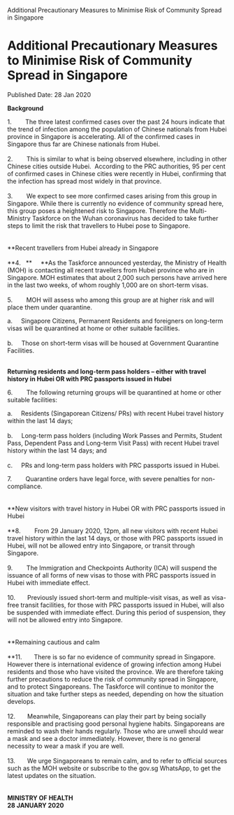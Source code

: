 Additional Precautionary Measures to Minimise Risk of Community Spread
in Singapore

Additional Precautionary Measures to Minimise Risk of Community Spread in Singapore
===================================================================================

Published Date: 28 Jan 2020

**Background**

1\.        The three latest confirmed cases over the past 24 hours
indicate that the trend of infection among the population of Chinese
nationals from Hubei province in Singapore is accelerating. All of the
confirmed cases in Singapore thus far are Chinese nationals from Hubei.\
\
2.        This is similar to what is being observed elsewhere, including
in other Chinese cities outside Hubei.  According to the PRC
authorities, 95 per cent of confirmed cases in Chinese cities were
recently in Hubei, confirming that the infection has spread most widely
in that province.\
\
3.        We expect to see more confirmed cases arising from this group
in Singapore. While there is currently no evidence of community spread
here, this group poses a heightened risk to Singapore. Therefore the
Multi-Ministry Taskforce on the Wuhan coronavirus has decided to take
further steps to limit the risk that travellers to Hubei pose to
Singapore.\
\
\
**Recent travellers from Hubei already in Singapore\
\
**4.   **     **As the Taskforce announced yesterday, the Ministry of
Health (MOH) is contacting all recent travellers from Hubei province who
are in Singapore. MOH estimates that about 2,000 such persons have
arrived here in the last two weeks, of whom roughly 1,000 are on
short-term visas.\
\
5.        MOH will assess who among this group are at higher risk and
will place them under quarantine. 

a\.     Singapore Citizens, Permanent Residents and foreigners on
long-term visas will be quarantined at home or other suitable
facilities.\
\
b.     Those on short-term visas will be housed at Government Quarantine
Facilities.

\
**Returning residents and long-term pass holders – either with travel
history in Hubei OR with PRC passports issued in Hubei**

6\.        The following returning groups will be quarantined at home or
other suitable facilities:

a\.     Residents (Singaporean Citizens/ PRs) with recent Hubei travel
history within the last 14 days;\
\
b.     Long-term pass holders (including Work Passes and Permits,
Student Pass, Dependent Pass and Long-term Visit Pass) with recent Hubei
travel history within the last 14 days; and\
\
c.     PRs and long-term pass holders with PRC passports issued in
Hubei.

7\.        Quarantine orders have legal force, with severe penalties for
non-compliance.\
\
\
**New visitors with travel history in Hubei OR with PRC passports issued
in Hubei\
\
**8.        From 29 January 2020, 12pm, all new visitors with recent
Hubei travel history within the last 14 days, or those with PRC
passports issued in Hubei, will not be allowed entry into Singapore, or
transit through Singapore.\
\
9.        The Immigration and Checkpoints Authority (ICA) will suspend
the issuance of all forms of new visas to those with PRC passports
issued in Hubei with immediate effect.\
\
10.       Previously issued short-term and multiple-visit visas, as well
as visa-free transit facilities, for those with PRC passports issued in
Hubei, will also be suspended with immediate effect. During this period
of suspension, they will not be allowed entry into Singapore.\
\
\
**Remaining cautious and calm\
\
**11.       There is so far no evidence of community spread in
Singapore. However there is international evidence of growing infection
among Hubei residents and those who have visited the province. We are
therefore taking further precautions to reduce the risk of community
spread in Singapore, and to protect Singaporeans. The Taskforce will
continue to monitor the situation and take further steps as needed,
depending on how the situation develops.\
\
12.       Meanwhile, Singaporeans can play their part by being socially
responsible and practising good personal hygiene habits. Singaporeans
are reminded to wash their hands regularly. Those who are unwell should
wear a mask and see a doctor immediately. However, there is no general
necessity to wear a mask if you are well.\
\
13.       We urge Singaporeans to remain calm, and to refer to official
sources such as the MOH website or subscribe to the gov.sg WhatsApp, to
get the latest updates on the situation.\
\
\
**MINISTRY OF HEALTH\
28 JANUARY 2020**

